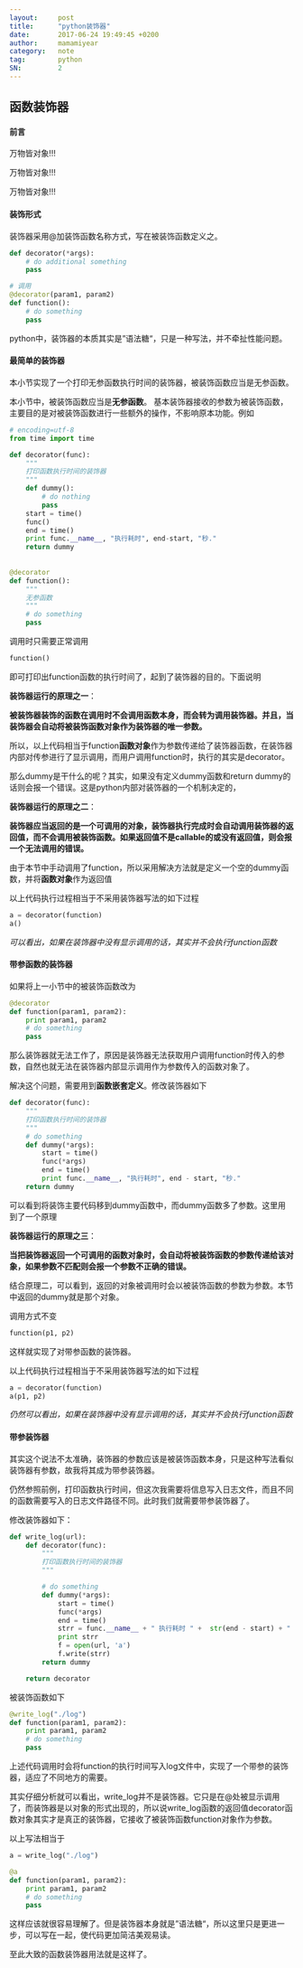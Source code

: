 ```yaml
---
layout: 	post
title:  	"python装饰器"
date:   	2017-06-24 19:49:45 +0200
author:     mamamiyear
category:   note
tag:		python
SN:         2
---
```


## 函数装饰器

#### 前言

万物皆对象!!!

万物皆对象!!!

万物皆对象!!!

#### 装饰形式

装饰器采用@加装饰函数名称方式，写在被装饰函数定义之。

``` python
def decorator(*args):
    # do additional something
    pass

# 调用
@decorator(param1, param2)
def function():
    # do something
    pass
```

python中，装饰器的本质其实是”语法糖“，只是一种写法，并不牵扯性能问题。

#### 最简单的装饰器

本小节实现了一个打印无参函数执行时间的装饰器，被装饰函数应当是无参函数。

本小节中，被装饰函数应当是**无参函数**。
基本装饰器接收的参数为被装饰函数，主要目的是对被装饰函数进行一些额外的操作，不影响原本功能。例如

```python
# encoding=utf-8
from time import time

def decorator(func):
    """
    打印函数执行时间的装饰器
    """
    def dummy():
        # do nothing
        pass
    start = time()
    func()
    end = time()
    print func.__name__, "执行耗时", end-start, "秒."
	return dummy
    
    
@decorator    
def function():
    """
    无参函数
    """
    # do something
    pass
```

调用时只需要正常调用

```python
function()
```

即可打印出function函数的执行时间了，起到了装饰器的目的。下面说明

**装饰器运行的原理之一**：

**被装饰器装饰的函数在调用时不会调用函数本身，而会转为调用装饰器。并且，当装饰器会自动将被装饰函数对象作为装饰器的唯一参数。**

所以，以上代码相当于function**函数对象**作为参数传递给了装饰器函数，在装饰器内部对传参进行了显示调用，而用户调用function时，执行的其实是decorator。

那么dummy是干什么的呢？其实，如果没有定义dummy函数和return dummy的话则会报一个错误。这是python内部对装饰器的一个机制决定的，

**装饰器运行的原理之二**：

**装饰器应当返回的是一个可调用的对象，装饰器执行完成时会自动调用装饰器的返回值，而不会调用被装饰函数。如果返回值不是callable的或没有返回值，则会报一个无法调用的错误。**

由于本节中手动调用了function，所以采用解决方法就是定义一个空的dummy函数，并将**函数对象**作为返回值

以上代码执行过程相当于不采用装饰器写法的如下过程

```python
a = decorator(function)
a()
```

*可以看出，如果在装饰器中没有显示调用的话，其实并不会执行function函数*



#### 带参函数的装饰器

如果将上一小节中的被装饰函数改为

```python
@decorator
def function(param1, param2):
    print param1, param2
    # do something
    pass
```

那么装饰器就无法工作了，原因是装饰器无法获取用户调用function时传入的参数，自然也就无法在装饰器内部显示调用作为参数传入的函数对象了。

解决这个问题，需要用到**函数嵌套定义**。修改装饰器如下

```python
def decorator(func):
    """
    打印函数执行时间的装饰器
    """
    # do something
    def dummy(*args):
        start = time()
        func(*args)
        end = time()
        print func.__name__, "执行耗时", end - start, "秒."
    return dummy
```

可以看到将装饰主要代码移到dummy函数中，而dummy函数多了参数。这里用到了一个原理

**装饰器运行的原理之三**：

**当把装饰器返回一个可调用的函数对象时，会自动将被装饰函数的参数传递给该对象，如果参数不匹配则会报一个参数不正确的错误。**

结合原理二，可以看到，返回的对象被调用时会以被装饰函数的参数为参数。本节中返回的dummy就是那个对象。

调用方式不变

```python
function(p1, p2)
```

这样就实现了对带参函数的装饰器。

以上代码执行过程相当于不采用装饰器写法的如下过程

```python
a = decorator(function)
a(p1, p2)
```

*仍然可以看出，如果在装饰器中没有显示调用的话，其实并不会执行function函数*



#### 带参装饰器

其实这个说法不太准确，装饰器的参数应该是被装饰函数本身，只是这种写法看似装饰器有参数，故我将其成为带参装饰器。

仍然参照前例，打印函数执行时间，但这次我需要将信息写入日志文件，而且不同的函数需要写入的日志文件路径不同。此时我们就需要带参装饰器了。

修改装饰器如下：

```python
def write_log(url):
    def decorator(func):
        """
        打印函数执行时间的装饰器
        """

        # do something
        def dummy(*args):
            start = time()
            func(*args)
            end = time()
            strr = func.__name__ + " 执行耗时 " +  str(end - start) + " 秒.\n"
            print strr
            f = open(url, 'a')
            f.write(strr)
        return dummy

    return decorator
```

被装饰函数如下

```python
@write_log("./log")
def function(param1, param2):
    print param1, param2
    # do something
    pass
```

上述代码调用时会将function的执行时间写入log文件中，实现了一个带参的装饰器，适应了不同地方的需要。

其实仔细分析就可以看出，write_log并不是装饰器。它只是在@处被显示调用了，而装饰器是以对象的形式出现的，所以说write_log函数的返回值decorator函数对象其实才是真正的装饰器，它接收了被装饰函数function对象作为参数。

以上写法相当于

```python
a = write_log("./log")

@a
def function(param1, param2):
    print param1, param2
    # do something
    pass
```

这样应该就很容易理解了。但是装饰器本身就是”语法糖“，所以这里只是更进一步，可以写在一起，使代码更加简洁美观易读。

至此大致的函数装饰器用法就是这样了。